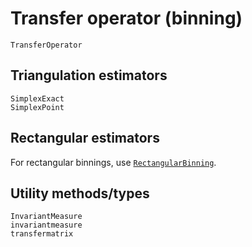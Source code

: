 # Transfer operator (binning)

```@docs
TransferOperator
```

## Triangulation estimators

```@docs
SimplexExact
SimplexPoint
```

## Rectangular estimators

For rectangular binnings, use [`RectangularBinning`](@ref).

## Utility methods/types

```@docs
InvariantMeasure
invariantmeasure
transfermatrix
```
